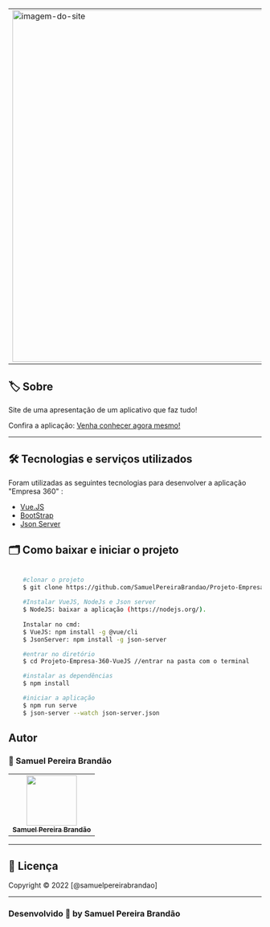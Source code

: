 #
<table align="center">
    <tr>
        <td>
            <img src="../assets/empresa360.gif" width="700px" alt="imagem-do-site" align="center">
        </td>
    </tr>

</table>

## 🏷️ Sobre 
Site de uma apresentação de um aplicativo que faz tudo!
<p align="left">Confira a aplicação: <a href="https://projeto-empresa-360-vue-js.vercel.app/#/" target="_blank"> Venha conhecer agora mesmo! <a/></p>

---

## 🛠️ Tecnologias e serviços utilizados
Foram utilizadas as seguintes tecnologias para desenvolver a aplicação "Empresa 360" :

- [Vue.JS](https://vuejs.org/)
- [BootStrap](https://getbootstrap.com/)
- [Json Server](https://www.npmjs.com/package/json-server)

## 🗂️ Como baixar e iniciar o projeto 

```bash

    #clonar o projeto
    $ git clone https://github.com/SamuelPereiraBrandao/Projeto-Empresa-360-VueJS.git
    
    #Instalar VueJS, NodeJs e Json server
    $ NodeJS: baixar a aplicação (https://nodejs.org/).
    
    Instalar no cmd:
    $ VueJS: npm install -g @vue/cli
    $ JsonServer: npm install -g json-server

    #entrar no diretório
    $ cd Projeto-Empresa-360-VueJS //entrar na pasta com o terminal

    #instalar as dependências
    $ npm install

    #iniciar a aplicação
    $ npm run serve
    $ json-server --watch json-server.json

```

## Autor
### 👤 Samuel Pereira Brandão
<table align="center">
  <tr align="center">
    <td align="center">
      <a href="https://github.com/SamuelPereiraBrandao">
        <img src="https://avatars.githubusercontent.com/u/89025317?s=400&u=5101aea74c08cb71402f11ed03a1ab666f208120&v=4" width="100px;" alt=""/><br>
        <sub>
          <b>Samuel Pereira Brandão</b>
        </sub>
      </a>
    </td>
    
</table>

---
## 📝 Licença
Copyright © 2022 [@samuelpereirabrandao]


---

### Desenvolvido 💜 by Samuel Pereira Brandão

